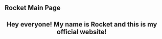 ## Rocket Main Page
<head>
 </head>
 <body>
  <center> <h2> Hey everyone! My name is Rocket and this is my official website! </h2> </center>
